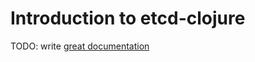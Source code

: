 # Introduction to etcd-clojure

TODO: write [great documentation](http://jacobian.org/writing/great-documentation/what-to-write/)
